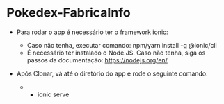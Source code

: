 # Pokedex-FabricaInfo

* Para rodar o app é necessário ter o framework ionic:
    * Caso não tenha, executar comando: npm/yarn install -g @ionic/cli
    * É necessário ter instalado o Node.JS. Caso não tenha, siga os passos da documentação: <a>https://nodejs.org/en/</a>

* Após Clonar, vá até o diretório do app e rode o seguinte comando:
    * - ionic serve

